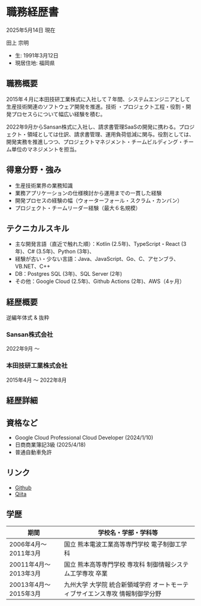 # 職務経歴書

2025年5月14日 現在

田上 宗明

- 生: 1991年3月12日
- 現居住地: 福岡県

## 職務概要


2015年４月に本田技研工業株式に入社して７年間、システムエンジニアとして生産技術関連のソフトウェア開発を推進。技術 ・プロジェクト工程・役割・開発プロセスらについて幅広い経験を積む。

2022年9月からSansan株式に入社し、請求書管理SaaSの開発に携わる。プロジェクト・領域としては仕訳、請求書管理、運用負荷低減に関与。役割としては、開発実務を推進しつつ、プロジェクトマネジメント・チームビルディング・チーム単位のマネジメントを担当。

## 得意分野・強み

* 生産技術業界の業務知識
* 業務アプリケーションの仕様検討から運用までの一貫した経験
* 開発プロセスの経験の幅（ウォーターフォール・スクラム・カンバン）
* プロジェクト・チームリーダー経験（最大６名規模）

## テクニカルスキル

* 主な開発言語（直近で触れた順）：Kotlin (2.5年)、TypeScript・React (3年)、C# (3.5年)、Python (3年)、
* 経験が古い・少ない言語：Java、JavaScript、Go、C、アセンブラ、VB.NET、C++
* DB：Postgres SQL (3年)、SQL Server (2年)
* その他：Google Cloud (2.5年)、Github Actions (2年)、AWS（4ヶ月）

## 経歴概要
逆編年体式 & 抜粋

### Sansan株式会社
2022年9月 〜

### 本田技研工業株式会社
2015年4月 〜 2022年8月


## 経歴詳細

## 資格など

* Google Cloud Professional Cloud Developer (2024/1/10)
* 日商商業簿記3級 (2025/4/18)
* 普通自動車免許

## リンク

* [Github](https://github.com/somei-san)
* [Qiita](https://qiita.com/goyaYellow)

## 学歴

| 期間                  | 学校名・学部・学科等                                                         |
| --------------------- | ---------------------------------------------------------------------------- |
| 2006年4月〜2011年3月  | 国立 熊本電波工業高等専門学校 電子制御工学科                                 |
| 20011年4月〜2013年3月 | 国立 熊本高等専門学校 専攻科 制御情報システム工学専攻 卒業                   |
| 20013年4月〜2015年3月 | 九州大学 大学院 統合新領域学府 オートモーティブサイエンス専攻 情報制御学分野 |